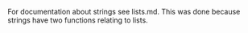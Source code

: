 For documentation about strings see lists.md. This was done because strings have two functions relating to lists.